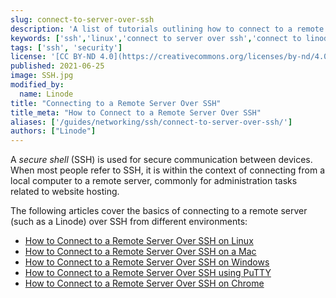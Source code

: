 ```yaml
---
slug: connect-to-server-over-ssh
description: 'A list of tutorials outlining how to connect to a remote server over SSH from different environments.'
keywords: ['ssh','linux','connect to server over ssh','connect to linode over ssh']
tags: ['ssh', 'security']
license: '[CC BY-ND 4.0](https://creativecommons.org/licenses/by-nd/4.0)'
published: 2021-06-25
image: SSH.jpg
modified_by:
  name: Linode
title: "Connecting to a Remote Server Over SSH"
title_meta: "How to Connect to a Remote Server Over SSH"
aliases: ['/guides/networking/ssh/connect-to-server-over-ssh/']
authors: ["Linode"]
---
```


A *secure shell* (SSH) is used for secure communication between devices. When most people refer to SSH, it is within the context of connecting from a local computer to a remote server, commonly for administration tasks related to website hosting.

The following articles cover the basics of connecting to a remote server (such as a Linode) over SSH from different environments:

- [How to Connect to a Remote Server Over SSH on Linux](/docs/guides/connect-to-server-over-ssh-on-linux/)
- [How to Connect to a Remote Server Over SSH on a Mac](/docs/guides/connect-to-server-over-ssh-on-mac/)
- [How to Connect to a Remote Server Over SSH on Windows](/docs/guides/connect-to-server-over-ssh-on-windows/)
- [How to Connect to a Remote Server Over SSH using PuTTY](/docs/guides/connect-to-server-over-ssh-using-putty/)
- [How to Connect to a Remote Server Over SSH on Chrome](/docs/guides/connect-to-server-over-ssh-on-chrome/)
